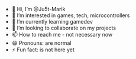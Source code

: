 - 👋 Hi, I’m @Ju5t-Marik
- 👀 I’m interested in games, tech, microcontrollers
- 🌱 I’m currently learning gamedev
- 💞️ I’m looking to collaborate on my projects
- 📫 How to reach me - not necessary now
- 😄 Pronouns: are normal
- ⚡ Fun fact: is not here yet

<!---
Ju5t-Marik/Ju5t-Marik is a ✨ special ✨ repository because its `README.md` (this file) appears on your GitHub profile.
You can click the Preview link to take a look at your changes.
--->

